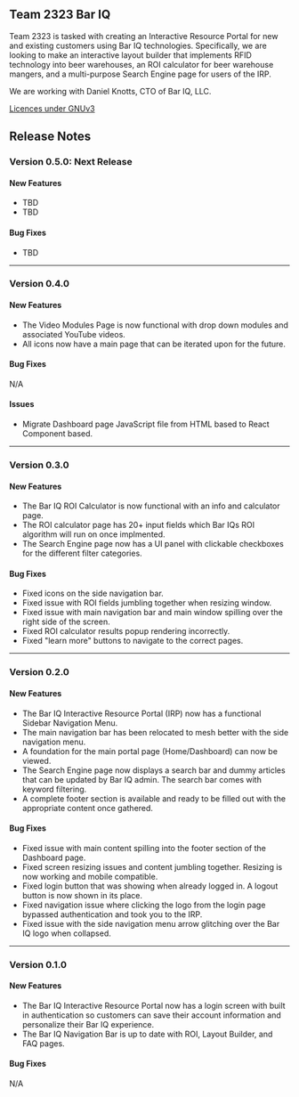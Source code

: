 ## Team 2323 Bar IQ

Team 2323 is tasked with creating an Interactive Resource Portal for new and existing customers using Bar IQ technologies. Specifically, we are looking to make an interactive layout builder that implements RFID technology into beer warehouses, an ROI calculator for beer warehouse mangers, and a multi-purpose Search Engine page for users of the IRP.

We are working with Daniel Knotts, CTO of Bar IQ, LLC. 

[Licences under GNUv3 ](LICENSE.md)

## Release Notes

### Version 0.5.0: Next Release
#### New Features
* TBD
* TBD

#### Bug Fixes
* TBD

---

### Version 0.4.0
#### New Features
* The Video Modules Page is now functional with drop down modules and associated YouTube videos.
* All icons now have a main page that can be iterated upon for the future.

#### Bug Fixes
N/A

#### Issues
* Migrate Dashboard page JavaScript file from HTML based to React Component based.

---

### Version 0.3.0
#### New Features
* The Bar IQ ROI Calculator is now functional with an info and calculator page.
* The ROI calculator page has 20+ input fields which Bar IQs ROI algorithm will run on once implmented.
* The Search Engine page now has a UI panel with clickable checkboxes for the different filter categories.

#### Bug Fixes
* Fixed icons on the side navigation bar.
* Fixed issue with ROI fields jumbling together when resizing window.
* Fixed issue with main navigation bar and main window spilling over the right side of the screen.
* Fixed ROI calculator results popup rendering incorrectly.
* Fixed "learn more" buttons to navigate to the correct pages.

---

### Version 0.2.0
#### New Features
* The Bar IQ Interactive Resource Portal (IRP) now has a functional Sidebar Navigation Menu.
* The main navigation bar has been relocated to mesh better with the side navigation menu.
* A foundation for the main portal page (Home/Dashboard) can now be viewed.
* The Search Engine page now displays a search bar and dummy articles that can be updated by Bar IQ admin. The search bar comes with keyword filtering.
* A complete footer section is available and ready to be filled out with the appropriate content once gathered.

#### Bug Fixes
* Fixed issue with main content spilling into the footer section of the Dashboard page.
* Fixed screen resizing issues and content jumbling together. Resizing is now working and mobile compatible.
* Fixed login button that was showing when already logged in. A logout button is now shown in its place.
* Fixed navigation issue where clicking the logo from the login page bypassed authentication and took you to the IRP.
* Fixed issue with the side navigation menu arrow glitching over the Bar IQ logo when collapsed.

---

### Version 0.1.0

#### New Features
* The Bar IQ Interactive Resource Portal now has a login screen with built in authentication so customers can save their account information and personalize their Bar IQ experience.
* The Bar IQ Navigation Bar is up to date with ROI, Layout Builder, and FAQ pages. 

#### Bug Fixes
N/A
